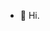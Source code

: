 - 👋 Hi.


<!---
ddaugherty/ddaugherty is a ✨ special ✨ repository because its `README.md` (this file) appears on your GitHub profile.
You can click the Preview link to take a look at your changes.
--->
